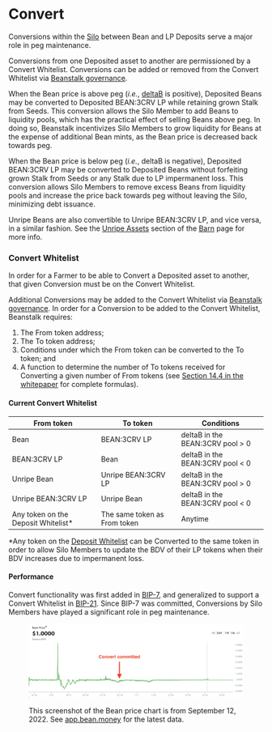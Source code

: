 # Convert

Conversions within the [Silo](../farm/silo.md) between Bean and LP Deposits serve a major role in peg maintenance.

Conversions from one Deposited asset to another are permissioned by a Convert Whitelist. Conversions can be added or removed from the Convert Whitelist via [Beanstalk governance](broken-reference/).

When the Bean price is above peg (_i.e._, [deltaB](../protocol/glossary.md#deltab) is positive), Deposited Beans may be converted to Deposited BEAN:3CRV LP while retaining grown Stalk from Seeds. This conversion allows the Silo Member to add Beans to liquidity pools, which has the practical effect of selling Beans above peg. In doing so, Beanstalk incentivizes Silo Members to grow liquidity for Beans at the expense of additional Bean mints, as the Bean price is decreased back towards peg.

When the Bean price is below peg (_i.e._, deltaB is negative), Deposited BEAN:3CRV LP may be converted to Deposited Beans without forfeiting grown Stalk from Seeds or any Stalk due to LP impermanent loss. This conversion allows Silo Members to remove excess Beans from liquidity pools and increase the price back towards peg without leaving the Silo, minimizing debt issuance.

Unripe Beans are also convertible to Unripe BEAN:3CRV LP, and vice versa, in a similar fashion. See the [Unripe Assets](../farm/barn.md#unripe-assets) section of the [Barn](../farm/barn.md) page for more info.

### Convert Whitelist

In order for a Farmer to be able to Convert a Deposited asset to another, that given Conversion must be on the Convert Whitelist.

Additional Conversions may be added to the Convert Whitelist via [Beanstalk governance](broken-reference/). In order for a Conversion to be added to the Convert Whitelist, Beanstalk requires:

1. The From token address;
2. The To token address;
3. Conditions under which the From token can be converted to the To token; and
4. A function to determine the number of To tokens received for Converting a given number of From tokens (see [Section 14.4 in the whitepaper](https://bean.money/beanstalk.pdf#subsection.14.4) for complete formulas).

#### Current Convert Whitelist

| From token                           | To token                     | Conditions                       |
| ------------------------------------ | ---------------------------- | -------------------------------- |
| Bean                                 | BEAN:3CRV LP                 | deltaB in the BEAN:3CRV pool > 0 |
| BEAN:3CRV LP                         | Bean                         | deltaB in the BEAN:3CRV pool < 0 |
| Unripe Bean                          | Unripe BEAN:3CRV LP          | deltaB in the BEAN:3CRV pool > 0 |
| Unripe BEAN:3CRV LP                  | Unripe Bean                  | deltaB in the BEAN:3CRV pool < 0 |
| Any token on the Deposit Whitelist\* | The same token as From token | Anytime                          |

\*Any token on the [Deposit Whitelist](../farm/silo.md#deposit-whitelist) can be Converted to the same token in order to allow Silo Members to update the BDV of their LP tokens when their BDV increases due to impermanent loss.

#### Performance

Convert functionality was first added in [BIP-7](https://github.com/BeanstalkFarms/Beanstalk-Governance-Proposals/blob/master/bip/bip-07-convert.md), and generalized to support a Convert Whitelist in [BIP-21](https://github.com/BeanstalkFarms/Beanstalk-Governance-Proposals/blob/master/bip/bip-21-replant.md). Since BIP-7 was committed, Conversions by Silo Members have played a significant role in peg maintenance.

<figure><img src="../.gitbook/assets/Screen Shot 2022-09-12 at 10.39.44 AM.png" alt=""><figcaption><p>This screenshot of the Bean price chart is from September 12, 2022. See <a href="https://app.bean.money/">app.bean.money</a> for the latest data.</p></figcaption></figure>
